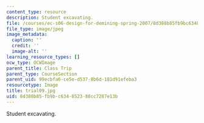 ```yaml
---
content_type: resource
description: Student excavating.
file: /courses/ec-s06-design-for-demining-spring-2007/8d388b85fb9bc634852388cc7287e13b_trial09.jpg
file_type: image/jpeg
image_metadata:
  caption: ''
  credit: ''
  image-alt: ''
learning_resource_types: []
ocw_type: OCWImage
parent_title: Class Trip
parent_type: CourseSection
parent_uid: 99ecbfa6-ce5e-d537-8b6d-181d91efeba3
resourcetype: Image
title: trial09.jpg
uid: 8d388b85-fb9b-c634-8523-88cc7287e13b
---
```

Student excavating.

